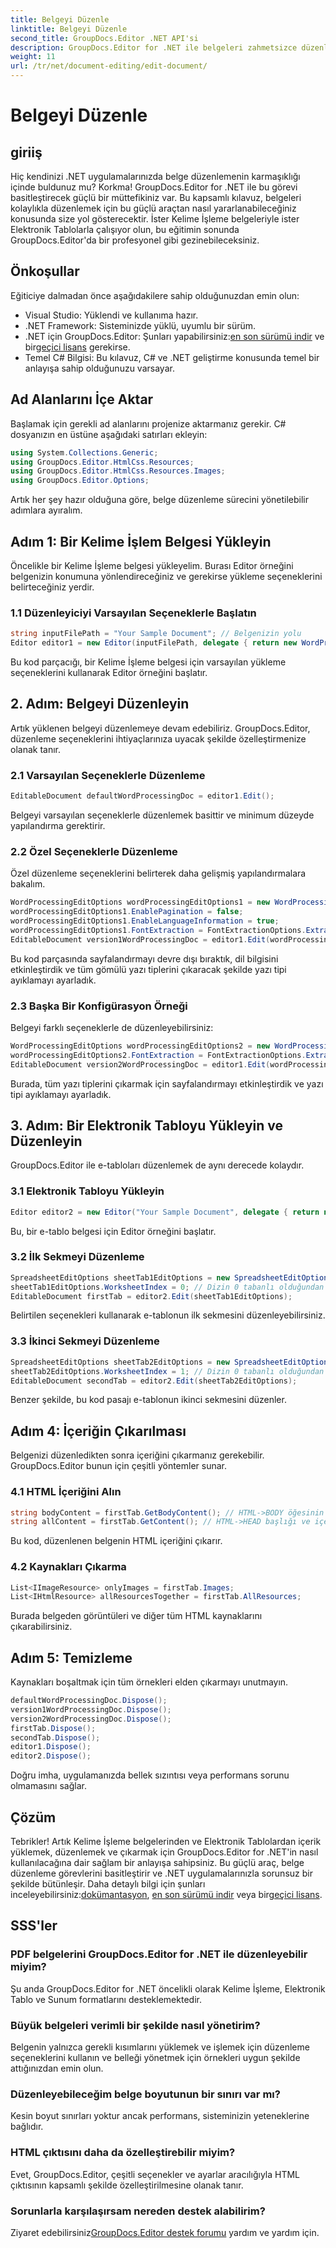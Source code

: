 ```yaml
---
title: Belgeyi Düzenle
linktitle: Belgeyi Düzenle
second_title: GroupDocs.Editor .NET API'si
description: GroupDocs.Editor for .NET ile belgeleri zahmetsizce düzenlemeyi öğrenin. Kelime İşleme ve Elektronik Tablo dosyaları için adım adım kılavuz.
weight: 11
url: /tr/net/document-editing/edit-document/
---
```


# Belgeyi Düzenle

## giriiş
Hiç kendinizi .NET uygulamalarınızda belge düzenlemenin karmaşıklığı içinde buldunuz mu? Korkma! GroupDocs.Editor for .NET ile bu görevi basitleştirecek güçlü bir müttefikiniz var. Bu kapsamlı kılavuz, belgeleri kolaylıkla düzenlemek için bu güçlü araçtan nasıl yararlanabileceğiniz konusunda size yol gösterecektir. İster Kelime İşleme belgeleriyle ister Elektronik Tablolarla çalışıyor olun, bu eğitimin sonunda GroupDocs.Editor'da bir profesyonel gibi gezinebileceksiniz.
## Önkoşullar
Eğiticiye dalmadan önce aşağıdakilere sahip olduğunuzdan emin olun:
- Visual Studio: Yüklendi ve kullanıma hazır.
- .NET Framework: Sisteminizde yüklü, uyumlu bir sürüm.
-  .NET için GroupDocs.Editor: Şunları yapabilirsiniz:[en son sürümü indir](https://releases.groupdocs.com/editor/net/) ve bir[geçici lisans](https://purchase.groupdocs.com/temporary-license/) gerekirse.
- Temel C# Bilgisi: Bu kılavuz, C# ve .NET geliştirme konusunda temel bir anlayışa sahip olduğunuzu varsayar.
## Ad Alanlarını İçe Aktar
Başlamak için gerekli ad alanlarını projenize aktarmanız gerekir. C# dosyanızın en üstüne aşağıdaki satırları ekleyin:
```csharp
using System.Collections.Generic;
using GroupDocs.Editor.HtmlCss.Resources;
using GroupDocs.Editor.HtmlCss.Resources.Images;
using GroupDocs.Editor.Options;
```
Artık her şey hazır olduğuna göre, belge düzenleme sürecini yönetilebilir adımlara ayıralım.
## Adım 1: Bir Kelime İşlem Belgesi Yükleyin
Öncelikle bir Kelime İşleme belgesi yükleyelim. Burası Editor örneğini belgenizin konumuna yönlendireceğiniz ve gerekirse yükleme seçeneklerini belirteceğiniz yerdir.
### 1.1 Düzenleyiciyi Varsayılan Seçeneklerle Başlatın
```csharp
string inputFilePath = "Your Sample Document"; // Belgenizin yolu
Editor editor1 = new Editor(inputFilePath, delegate { return new WordProcessingLoadOptions(); });
```
Bu kod parçacığı, bir Kelime İşleme belgesi için varsayılan yükleme seçeneklerini kullanarak Editor örneğini başlatır.
## 2. Adım: Belgeyi Düzenleyin
Artık yüklenen belgeyi düzenlemeye devam edebiliriz. GroupDocs.Editor, düzenleme seçeneklerini ihtiyaçlarınıza uyacak şekilde özelleştirmenize olanak tanır.
### 2.1 Varsayılan Seçeneklerle Düzenleme
```csharp
EditableDocument defaultWordProcessingDoc = editor1.Edit();
```
Belgeyi varsayılan seçeneklerle düzenlemek basittir ve minimum düzeyde yapılandırma gerektirir.
### 2.2 Özel Seçeneklerle Düzenleme
Özel düzenleme seçeneklerini belirterek daha gelişmiş yapılandırmalara bakalım.
```csharp
WordProcessingEditOptions wordProcessingEditOptions1 = new WordProcessingEditOptions();
wordProcessingEditOptions1.EnablePagination = false;
wordProcessingEditOptions1.EnableLanguageInformation = true;
wordProcessingEditOptions1.FontExtraction = FontExtractionOptions.ExtractAllEmbedded;
EditableDocument version1WordProcessingDoc = editor1.Edit(wordProcessingEditOptions1);
```
Bu kod parçasında sayfalandırmayı devre dışı bıraktık, dil bilgisini etkinleştirdik ve tüm gömülü yazı tiplerini çıkaracak şekilde yazı tipi ayıklamayı ayarladık.
### 2.3 Başka Bir Konfigürasyon Örneği
Belgeyi farklı seçeneklerle de düzenleyebilirsiniz:
```csharp
WordProcessingEditOptions wordProcessingEditOptions2 = new WordProcessingEditOptions(true);
wordProcessingEditOptions2.FontExtraction = FontExtractionOptions.ExtractAll;
EditableDocument version2WordProcessingDoc = editor1.Edit(wordProcessingEditOptions2);
```
Burada, tüm yazı tiplerini çıkarmak için sayfalandırmayı etkinleştirdik ve yazı tipi ayıklamayı ayarladık.
## 3. Adım: Bir Elektronik Tabloyu Yükleyin ve Düzenleyin
GroupDocs.Editor ile e-tabloları düzenlemek de aynı derecede kolaydır.
### 3.1 Elektronik Tabloyu Yükleyin
```csharp
Editor editor2 = new Editor("Your Sample Document", delegate { return new SpreadsheetLoadOptions(); });
```
Bu, bir e-tablo belgesi için Editor örneğini başlatır.
### 3.2 İlk Sekmeyi Düzenleme
```csharp
SpreadsheetEditOptions sheetTab1EditOptions = new SpreadsheetEditOptions();
sheetTab1EditOptions.WorksheetIndex = 0; // Dizin 0 tabanlı olduğundan bu ilk sekmedir
EditableDocument firstTab = editor2.Edit(sheetTab1EditOptions);
```
Belirtilen seçenekleri kullanarak e-tablonun ilk sekmesini düzenleyebilirsiniz.
### 3.3 İkinci Sekmeyi Düzenleme
```csharp
SpreadsheetEditOptions sheetTab2EditOptions = new SpreadsheetEditOptions();
sheetTab2EditOptions.WorksheetIndex = 1; // Dizin 0 tabanlı olduğundan bu ikinci sekmedir
EditableDocument secondTab = editor2.Edit(sheetTab2EditOptions);
```
Benzer şekilde, bu kod pasajı e-tablonun ikinci sekmesini düzenler.
## Adım 4: İçeriğin Çıkarılması
Belgenizi düzenledikten sonra içeriğini çıkarmanız gerekebilir. GroupDocs.Editor bunun için çeşitli yöntemler sunar.
### 4.1 HTML İçeriğini Alın
```csharp
string bodyContent = firstTab.GetBodyContent(); // HTML->BODY öğesinin içinden HTML işaretlemesi
string allContent = firstTab.GetContent(); // HTML->HEAD başlığı ve içeriği de dahil olmak üzere tüm belgenin tam HTML işaretlemesi
```
Bu kod, düzenlenen belgenin HTML içeriğini çıkarır.
### 4.2 Kaynakları Çıkarma
```csharp
List<IImageResource> onlyImages = firstTab.Images;
List<IHtmlResource> allResourcesTogether = firstTab.AllResources;
```
Burada belgeden görüntüleri ve diğer tüm HTML kaynaklarını çıkarabilirsiniz.
## Adım 5: Temizleme
Kaynakları boşaltmak için tüm örnekleri elden çıkarmayı unutmayın.
```csharp
defaultWordProcessingDoc.Dispose();
version1WordProcessingDoc.Dispose();
version2WordProcessingDoc.Dispose();
firstTab.Dispose();
secondTab.Dispose();
editor1.Dispose();
editor2.Dispose();
```
Doğru imha, uygulamanızda bellek sızıntısı veya performans sorunu olmamasını sağlar.
## Çözüm
 Tebrikler! Artık Kelime İşleme belgelerinden ve Elektronik Tablolardan içerik yüklemek, düzenlemek ve çıkarmak için GroupDocs.Editor for .NET'in nasıl kullanılacağına dair sağlam bir anlayışa sahipsiniz. Bu güçlü araç, belge düzenleme görevlerini basitleştirir ve .NET uygulamalarınızla sorunsuz bir şekilde bütünleşir. Daha detaylı bilgi için şunları inceleyebilirsiniz:[dokümantasyon](https://tutorials.groupdocs.com/editor/net/), [en son sürümü indir](https://releases.groupdocs.com/editor/net/) veya bir[geçici lisans](https://purchase.groupdocs.com/temporary-license/).
## SSS'ler
### PDF belgelerini GroupDocs.Editor for .NET ile düzenleyebilir miyim?
Şu anda GroupDocs.Editor for .NET öncelikli olarak Kelime İşleme, Elektronik Tablo ve Sunum formatlarını desteklemektedir.
### Büyük belgeleri verimli bir şekilde nasıl yönetirim?
Belgenin yalnızca gerekli kısımlarını yüklemek ve işlemek için düzenleme seçeneklerini kullanın ve belleği yönetmek için örnekleri uygun şekilde attığınızdan emin olun.
### Düzenleyebileceğim belge boyutunun bir sınırı var mı?
Kesin boyut sınırları yoktur ancak performans, sisteminizin yeteneklerine bağlıdır.
### HTML çıktısını daha da özelleştirebilir miyim?
Evet, GroupDocs.Editor, çeşitli seçenekler ve ayarlar aracılığıyla HTML çıktısının kapsamlı şekilde özelleştirilmesine olanak tanır.
### Sorunlarla karşılaşırsam nereden destek alabilirim?
 Ziyaret edebilirsiniz[GroupDocs.Editor destek forumu](https://forum.groupdocs.com/c/editor/20) yardım ve yardım için.
